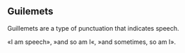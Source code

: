 ## Guilemets

Guillemets are a type of punctuation that indicates speech.

«I am speech», »and so am I«, »and sometimes, so am I».
